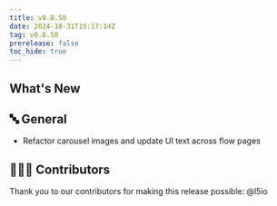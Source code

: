 ```yaml
---
title: v0.8.50
date: 2024-10-31T15:17:14Z
tag: v0.8.50
prerelease: false
toc_hide: true
---
```


## What's New
## 🔤 General
* Refactor carousel images and update UI text across flow pages

## 👨🏽‍💻 Contributors

Thank you to our contributors for making this release possible:
@l5io

